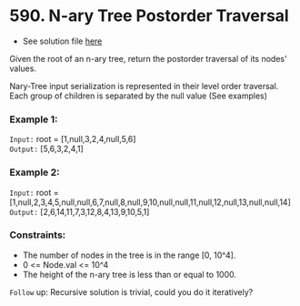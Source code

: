 # 590. N-ary Tree Postorder Traversal

- See solution file [here](./solution.cpp)

Given the root of an n-ary tree, return the postorder traversal of its nodes' values.

Nary-Tree input serialization is represented in their level order traversal. Each group
of children is separated by the null value (See examples)

### Example 1:

`Input:` root = [1,null,3,2,4,null,5,6]  
`Output:` [5,6,3,2,4,1]  

### Example 2:

`Input:` root = [1,null,2,3,4,5,null,null,6,7,null,8,null,9,10,null,null,11,null,12,null,13,null,null,14]  
`Output:` [2,6,14,11,7,3,12,8,4,13,9,10,5,1]  
 
### Constraints:

- The number of nodes in the tree is in the range [0, 10^4].
- 0 <= Node.val <= 10^4
- The height of the n-ary tree is less than or equal to 1000.

`Follow` up: Recursive solution is trivial, could you do it iteratively?  
